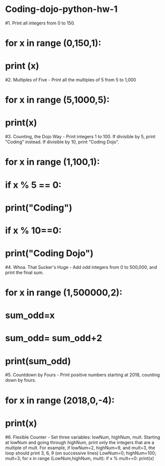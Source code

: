 # Coding-dojo-python-hw-1

#1. Print all integers from 0 to 150.

# for x in range (0,150,1):
#  print (x) 
#2. Multiples of Five - Print all the multiples of 5 from 5 to 1,000
# for x in range (5,1000,5):
#   print(x)

#3. Counting, the Dojo Way - Print integers 1 to 100. If divisible by 5, print "Coding" instead. If divisible by 10, print "Coding Dojo".

# for x in range (1,100,1):
#   if x % 5 == 0:
#     print("Coding")
#   if x % 10==0:
#     print("Coding Dojo")
#4. Whoa. That Sucker's Huge - Add odd integers from 0 to 500,000, and print the final sum.
# for x in range (1,500000,2):
#   sum_odd=x
#   sum_odd= sum_odd+2
#   print(sum_odd)



#5. Countdown by Fours - Print positive numbers starting at 2018, counting down by fours.

# for x in range (2018,0,-4):
#   print(x)
#6. Flexible Counter - Set three variables: lowNum, highNum, mult. Starting at lowNum and going through highNum, print only the integers that are a multiple of mult. For example, if lowNum=2, highNum=9, and mult=3, the loop should print 3, 6, 9 (on successive lines)
LowNum=0;
highNum=100;
mult=3;
for x in range (LowNum,highNum, mult):
  if x % mult==0:
    print(x)
